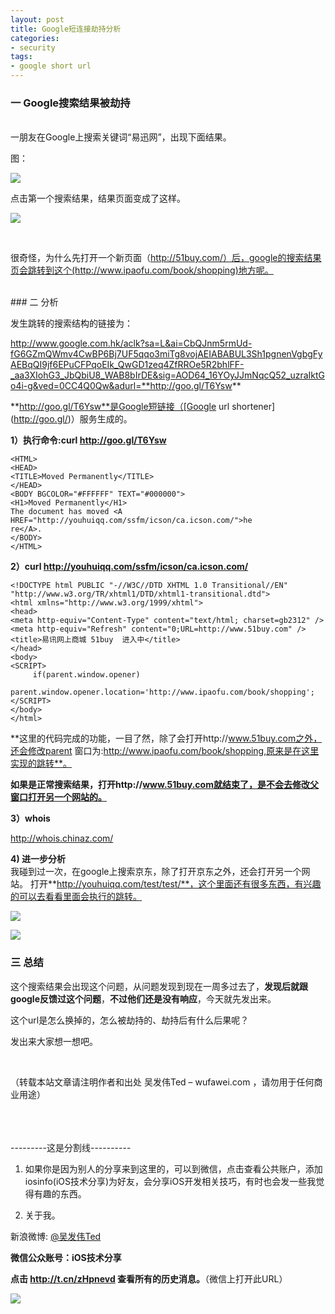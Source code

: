 ```yaml
---
layout: post  
title: Google短连接劫持分析
categories:  
- security  
tags:    
- google short url    
---   
```



### 一 Google搜索结果被劫持 ##
<br>
 一朋友在Google上搜索关键词“易迅网”，出现下面结果。

图：

![](http://farm4.staticflickr.com/3740/9306568559_38b33553d9.jpg)


点击第一个搜索结果，结果页面变成了这样。

![](http://farm8.staticflickr.com/7429/9306568847_4df0a06f10.jpg)
                      
<br/>

很奇怪，为什么先打开一个新页面（http://51buy.com/）后，google的搜索结果页会跳转到这个(http://www.ipaofu.com/book/shopping)地方呢。


<br>
### 二 分析

发生跳转的搜索结构的链接为：    
    
http://www.google.com.hk/aclk?sa=L&ai=CbQJnm5rmUd-fG6GZmQWmv4CwBP6Bj7UF5qqo3miTg8vojAEIABABUL3Sh1pgnenVgbgFyAEBqQI9jf6EPuCFPqoEIk_QwGD1zeq4ZfRROe5R2bhlFF-_aa3XIohG3_JbQbiU8_WAB8bIrDE&sig=AOD64_16YOyJJmNqcQ52_uzraIktGo4i-g&ved=0CC4Q0Qw&adurl=**http://goo.gl/T6Ysw**

**http://goo.gl/T6Ysw**是Google短链接（[Google url shortener](http://goo.gl/)）服务生成的。

**1）执行命令:curl http://goo.gl/T6Ysw**

    <HTML>
    <HEAD>
    <TITLE>Moved Permanently</TITLE>
    </HEAD>
    <BODY BGCOLOR="#FFFFFF" TEXT="#000000">
    <H1>Moved Permanently</H1>
    The document has moved <A HREF="http://youhuiqq.com/ssfm/icson/ca.icson.com/">he
    re</A>.
    </BODY>
    </HTML>

**2）curl http://youhuiqq.com/ssfm/icson/ca.icson.com/**

    <!DOCTYPE html PUBLIC "-//W3C//DTD XHTML 1.0 Transitional//EN" "http://www.w3.org/TR/xhtml1/DTD/xhtml1-transitional.dtd">
    <html xmlns="http://www.w3.org/1999/xhtml">
    <head>
    <meta http-equiv="Content-Type" content="text/html; charset=gb2312" />
    <meta http-equiv="Refresh" content="0;URL=http://www.51buy.com" />
    <title>易讯网上商城 51buy  进入中</title>
    </head>
    <body>
    <SCRIPT> 
         if(parent.window.opener) 
             parent.window.opener.location='http://www.ipaofu.com/book/shopping'; 
    </SCRIPT>
    </body>
    </html>
    
  **这里的代码完成的功能，一目了然，除了会打开http://www.51buy.com之外，还会修改parent 窗口为:http://www.ipaofu.com/book/shopping,原来是在这里实现的跳转**。

  **如果是正常搜索结果，打开http://www.51buy.com就结束了，是不会去修改父窗口打开另一个网站的。**

**3）whois**    

  http://whois.chinaz.com/
     
 **4) 进一步分析**  
   我碰到过一次，在google上搜索京东，除了打开京东之外，还会打开另一个网站。
   打开**http://youhuiqq.com/test/test/**，这个里面还有很多东西，有兴趣的可以去看看里面会执行的跳转。
   
 ![](http://farm4.staticflickr.com/3802/9309047242_5d1ea816ab.jpg)

![](http://farm3.staticflickr.com/2860/9306263271_4aec284037.jpg)
<br>


### 三 总结

这个搜索结果会出现这个问题，从问题发现到现在一周多过去了，**发现后就跟google反馈过这个问题**，**不过他们还是没有响应**，今天就先发出来。

这个url是怎么换掉的，怎么被劫持的、劫持后有什么后果呢？

发出来大家想一想吧。


<br />


（转载本站文章请注明作者和出处 吴发伟Ted – wufawei.com ，请勿用于任何商业用途）
<br />
<br />  
<br />

---------这是分割线----------
<br />

1) 如果你是因为别人的分享来到这里的，可以到微信，点击查看公共账户，添加
   iosinfo(iOS技术分享)为好友，会分享iOS开发相关技巧，有时也会发一些我觉得有趣的东西。

2)  关于我。  

新浪微博: [@吴发伟Ted](http://weibo.com/wufawei)

**微信公众账号：iOS技术分享**

 **点击     **<http://t.cn/zHpnevd>**   查看所有的历史消息。**（微信上打开此URL）

                 
![](http://farm3.staticflickr.com/2861/8836295022_023774dd2f_m.jpg)